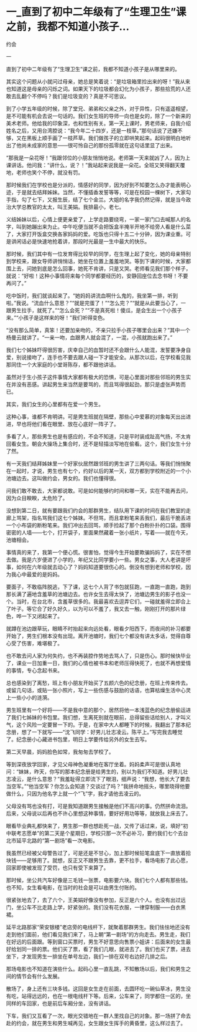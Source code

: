 # 一_直到了初中二年级有了“生理卫生”课之前，我都不知道小孩子...

约会

一

直到了初中二年级有了“生理卫生”课之前，我都不知道小孩子是从哪里来的。

其实这个问题从小就问过母亲，她总是笑着说：“是垃圾箱里捡出来的呀！”我从来也知道这是母亲的闪烁之词。如果天下的垃圾都会幻化为小孩子，那些拾荒的人还敢去乱翻个不停吗？我们是垃圾变的？真是不可思议。

到了小学五年级的时候，除了堂兄、弟弟和父亲之外，对于异性，只有遥遥相望，是不可能有机会去说一句话的。我们女生班的导师一向也是女的，除了一个新来的美术老师。他给我的印象深，也和性别有关。第一天上课时，男老师来，自我介绍姓名之后，又用台湾腔说：“我今年二十四岁，还是一枝草。”那句话说了还嫌不够，又在黑板上顺手画了一枝芦草。我们做孩子的立即哄笑起来。起码很明白地听出了他尚未成家的意思——很可怜自己的那份孤零就在这句话里显了出来。

“那我是一朵花呀！”我跟邻位的小朋友悄悄地说。老师第一天来就凶了人，因为上课讲话。他问我：“讲什么，说？！”我站起来说我是一朵花。全班又笑得翻天覆地，老师也笑个不停，就没有罚。

那时候我们在学校也是分派的，情感好的同学，因为好到不知要怎么办才能表明心迹，于是就去结拜姊妹。当然，不懂插香发誓等等，可是在校园一棵树下，大家勾手指，勾了七下，又报生辰，结了七个金兰。大姐的名字我仍然记得，就是当今政治大学总教官的太太，叫王美娟。我排最小，老七。

义结姊妹以后，心情上便更亲爱了，上学走路要绕弯，一家一家门口去喊那人的名字，叫到她蹦出来为止。中午吃便当就不会把饭盒半掩半开地不给旁人看是什么菜了，大家打开饭盒交换各家妈妈的爱。吃饭也只得十五二十分钟，因为课业重。可是讲闲话必是快速地抢着讲，那段时光最是一生中最大的快乐。

那时候，我们其中有一位发育得比较早的同学，在生理上起了变化，她的母亲特别到学校来，跟女导师讲悄悄话，她坐在位置上羞羞地哭。等到下课的时候，大家都围上去，问她到底是怎么回事，她死不肯讲，只是又哭。老师看见我们那个样子，就说：“好啦！这种小事情将来每个同学都要经历的，安静回座位去念书呀！不要再问了。”

吃中饭时，我们就谈起来了。“她妈妈讲流血啊什么鬼的，我坐第一排，听到啦。”我说。“流血什么意思？”“就是完蛋了！”“怎么完？”“就是从此要当心了，一跟男生拉手，就死了。”“怎么会死？”“不是真死啦！傻瓜，是会生出一个小孩子来。”“小孩子是这样来的呀！”我们听得变色。

“没有那么简单，真笨！还要加亲吻的，不亲只拉手小孩子哪里会出来？”其中一个杨曼云就讲了。“一亲一吻，血跟男人就会混了，一混，小孩就跑出来了。”

我们七个姊妹吓得很厉害，庆幸自己的血暂时还不会跟什么人能混，发誓要净身自爱，别说接吻了，连手也不要去跟人碰一下才能安全。从那次以后，在学校看见我那同住一个大家庭的小堂哥陈存，都不跟他讲话。

虽然对于生小孩子这件事情大家都有极大的恐惧，可是心里面对那些邻班的男生实在并没有恶感。讲起男生来当然是要骂的，而且骂得很起劲，那只是虚张声势而已。

其实，我们女生的心里都有在爱一个男生。

这种心事，谁都不肯明讲。可是男生班就在隔壁，那些心中爱慕的对象每天出出进进，早也将他们看在眼里、放在心底好一阵子了。

多看了人，那些男生也是有感应的，不会不知道，只是平时装成趾高气扬，不太肯回看女生。朝会大操场上集合时，还不是轻描淡写地在偷看。这个，我们女生十分了然。

有一天我们结拜姊妹里一个好家伙居然跟邻班的男生讲了三两句话。等我们悄悄聚在一起时，才说，男生也有七个，约好以后的某一天，双方都到学校附近的一个小池塘边去。这叫做约会，男女的。我们也懂得很。

问我们敢不敢去，大家都说敢。可是如何能够约时间和哪一天，实在不能再去问，因为众目睽睽，太危险了。

没想到第二日，就有要跟我们约会的那群男生，结队用下课的时间在我们教室的走廊上骂架，指名骂我们这七个姊妹。不但骂，而且拿粉笔来丢我们，最后干脆丢进一个小布袋的断粉笔来。我们冲出去回骂，顺手捡起了那个白粉扑扑的口袋。围得密密的人墙——七个，打开袋子，里面果然藏着一张小纸片，写着——就在今天，池塘相会。

事情真的来了，我第一个便心慌。很害怕，觉得今生开始要欺骗妈妈了，实在不想去做。我是六岁便进了小学的，年纪又比同学要小一些。男女之事，大人老讲是坏事，如何在六年级就去动心了？妈妈知道要很伤心的。倒没有想到老师和学校，因为我心中最爱的是妈妈。

要面子，不敢临阵脱逃，下了课，这七个人背了书包就狂跑，一直跑一直跑，跑到那长满了遍地含羞草的池塘边去。也许女生去得太快了，池塘边男生的影子也没一个。当时，在台北市，含羞草很多的。我最喜欢去逗弄它们，一碰就羞得立即合上了叶子。等它合了好久好久，以为可以不羞了，我又去一触，刚刚打开的那片绿色，哗一下又闭起来了。

就蹲在池边跟草玩，眼睛不时抬起来向远处看，眼看夕阳西下，而夜间的补习都要开始了，男生们根本没有出现。离开池塘时，我们七个都没有讲太多话，觉得自尊心受了伤害，难堪极了。

也不敢去问人家为何失约，也不再装腔作势地去骂人了，只是伤心。那时候快毕业了，课业一日加重一日，我们的心情也被书本和老师压得快死了，也就不再想爱情的事情，专心念起书来。

总也感染到了离愁，班上有小朋友开始买了五颜六色的纪念册，在班上传来传去。或留几句话，或贴一张小照片，写上一些伤感与鼓励的话语，也算枯燥生活中心灵上一些小小的涟漪。

男生班里有一个好将——不是我中意的那个，居然将他一本浅蓝色的纪念册偷运进了我们七姊妹的书包里。我们想，生离死别就在眼前，总得留些话给别人，才叫义气，这个风险一定要冒一下的。于是，在家中大人都睡下的时候，我翻出了那本纪念册，想了一下就写——“沈飞同学：好男儿壮志凌云。陈平上。”写完我去睡觉了。纪念册小心藏进书包里，明日上学要传给另外的女生去写。

第二天早晨，妈妈脸色如常，我匆匆去学校了。

等到深夜放学回家，才见父母神色凝重地在客厅坐着。妈妈柔声可是很认真地问：“妹妹，昨天，你写的那本纪念册是给男生的，别以为我们不知道。好男儿壮志凌云，是什么意思？”我羞耻得立即流下了眼泪，细声说：“我想，他长大了要去当空军。”“他当空军？你怎么会知道？交谈过了吗？”我拼命地摇头，哪里晓得他要做什么，只因为他名字上就一个“飞”字，我才请他去凌云的。

父母没有骂也没有打，可是我知道跟男生接触是他们不高兴的事。仍然拼命流泪。后来，父母说以后再也不许心里想这种事情，要好好用功等等，就放我上床去了。

眼看毕业典礼都快来了，男生那一群也想赴死一战，又传了话过来，说，填好“初中联考志愿单”的第二天是个星期日，学校只那一次不必补习，要约我们七个去台北市延平北路的“第一剧场”看一次电影。

我虽然已经被父母警告过了，可是还是不甘心，加上那时候铅笔盒底下一直放着拾块钱——足够用了。就想，反正又不跟男生去靠，更不拉手，看场电影了此心愿，回家即使被发现了受罚，也只有受下来算了。

那时候，坐公共汽车好像是三毛钱一张票，电影要六块。我们七个人都有那些钱。也不知，女生看电影，在当时的社会是可以由男生付账的。

很紧张地去了，去了六个，王美娟好像没有参加，反正是六个人。也没有出过远门，坐公车不比走路上学，好紧张的。我们没有花衣服，一律穿制服——白衣黑裙。

延平北路那家“荣安银楼”老店旁的电线杆下，就聚着那群男生。我们怯怯地还没有走到他们面前，他们看见我们来了，马上朝“第一剧场”的方向走去。男生走，我们在好远的后面跟。等到窗口买票时，男生不好意思向售票小姐讲：后面来的女生最好给划同一排的票。他们买了票，看了我们几眼，就进去了。我们也买了票，进去坐下，才发现男生一排坐在单号左边，我们一排在双号右边好几排之后。

那场电影也不知道在演些什么。起码心里一直乱跳，不知散场以后，我们和男生之间的情节会有什么发展。

散场了，身上还有三块多钱。这回是女生走在前面，去圆环吃一碗仙草冰，男生没有吃，站得远远的，也在一根电线杆下等。后来，公车来了，同学都住一区的，坐同样的车回家，也是前后车厢分坐，没有讲话。

下车，我们又互看了一次，眼光交错地在一群人里找自己的对象。那一场拼了命去赴的约会，就在男生和男生喊再见，女生跟女生挥手的黄昏里，这么样过去了。